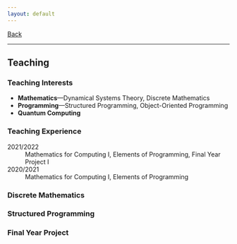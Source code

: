 ```yaml
---
layout: default
---
```


[Back](/index.md)
* * *

## Teaching
### Teaching Interests
- **Mathematics**&mdash;Dynamical Systems Theory, Discrete Mathematics
- **Programming**&mdash;Structured Programming, Object-Oriented Programming
- **Quantum Computing**

### Teaching Experience
<dl>
<dt>2021/2022</dt>
  <dd>Mathematics for Computing I, Elements of Programming, Final Year Project I</dd>
<dt>2020/2021</dt>
  <dd>Mathematics for Computing I, Elements of Programming</dd>
</dl>

### Discrete Mathematics

### Structured Programming

### Final Year Project
